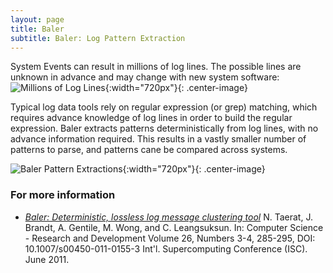 ```yaml
---
layout: page
title: Baler
subtitle: Baler: Log Pattern Extraction
---
```


System Events can result in millions of log lines. The possible lines are unknown in advance and may change with new system software:
![Millions of Log Lines](./resources/figs/Baler_Lines.png){:width="720px"}{: .center-image}

Typical log data tools rely on regular expression (or grep) matching, which requires advance knowledge of log lines in order to build the regular expression. Baler extracts patterns deterministically from log lines, with no advance information required. This results in a vastly smaller number of patterns to parse, and patterns cane be compared across systems.

![Baler Pattern Extractions](./resources/figs/Baler_Patterns.png){:width="720px"}{: .center-image}

### For more information ###
* *[Baler: Deterministic, lossless log message clustering tool](https://ovis.ca.sandia.gov/index.php/Publications_and_presentations)* N. Taerat, J. Brandt, A. Gentile, M. Wong, and C. Leangsuksun. In: Computer Science - Research and Development Volume 26, Numbers 3-4, 285-295, DOI: 10.1007/s00450-011-0155-3 Int'l. Supercomputing Conference (ISC). June 2011.

